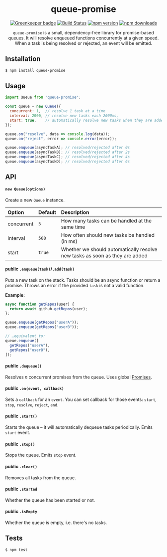 <div align="center">
  <h1>queue-promise</h1>

[![Greenkeeper badge](https://badges.greenkeeper.io/Bartozzz/queue-promise.svg)](https://greenkeeper.io/)
[![Build Status](https://img.shields.io/travis/Bartozzz/queue-promise.svg)](https://travis-ci.org/Bartozzz/queue-promise/)
[![npm version](https://img.shields.io/npm/v/queue-promise.svg)](https://www.npmjs.com/package/queue-promise)
[![npm downloads](https://img.shields.io/npm/dt/queue-promise.svg)](https://www.npmjs.com/package/queue-promise)
<br>

`queue-promise` is a small, dependency-free library for promise-based queues. It will resolve enqueued functions concurrently at a given speed. When a task is being resolved or rejected, an event will be emitted.

</div>

## Installation

```bash
$ npm install queue-promise
```

## Usage

```javascript
import Queue from "queue-promise";

const queue = new Queue({
  concurrent: 1,  // resolve 1 task at a time
  interval: 2000, // resolve new tasks each 2000ms,
  start: true,    // automatically resolve new tasks when they are added
});

queue.on("resolve", data => console.log(data));
queue.on("reject", error => console.error(error));

queue.enqueue(asyncTaskA); // resolved/rejected after 0s
queue.enqueue(asyncTaskB); // resolved/rejected after 2s
queue.enqueue(asyncTaskC); // resolved/rejected after 4s
queue.enqueue(asyncTaskD); // resolved/rejected after 6s
```

## API

#### `new Queue(options)`

Create a new `Queue` instance.

| Option     | Default | Description                                                                  |
| :--------- | :------ | :--------------------------------------------------------------------------- |
| concurrent | `5`     | How many tasks can be handled at the same time                               |
| interval   | `500`   | How often should new tasks be handled (in ms)                                |
| start      | `true`  | Whether we should automatically resolve new tasks as soon as they are added  |

#### **public** `.enqueue(task)`/`.add(task)`

Puts a new task on the stack. Tasks should be an async function or return a promise. Throws an error if the provided `task` is not a valid function.

**Example:**

```javascript
async function getRepos(user) {
  return await github.getRepos(user);
};

queue.enqueue(getRepos("userA"));
queue.enqueue(getRepos("userB"));

// …equivalent to:
queue.enqueue([
  getRepos("userA"),
  getRepos("userB"),
]);
```

#### **public** `.dequeue()`

Resolves _n_ concurrent promises from the queue. Uses global [Promises](https://developer.mozilla.org/en-US/docs/Web/JavaScript/Reference/Global_Objects/Promise).

#### **public** `.on(event, callback)`

Sets a `callback` for an `event`. You can set callback for those events: `start`, `stop`, `resolve`, `reject`, `end`.

#### **public** `.start()`

Starts the queue – it will automatically dequeue tasks periodically. Emits `start` event.

#### **public** `.stop()`

Stops the queue. Emits `stop` event.

#### **public** `.clear()`

Removes all tasks from the queue.

#### **public** `.started`

Whether the queue has been started or not.

#### **public** `.isEmpty`

Whether the queue is empty, i.e. there's no tasks.

## Tests

```bash
$ npm test
```
